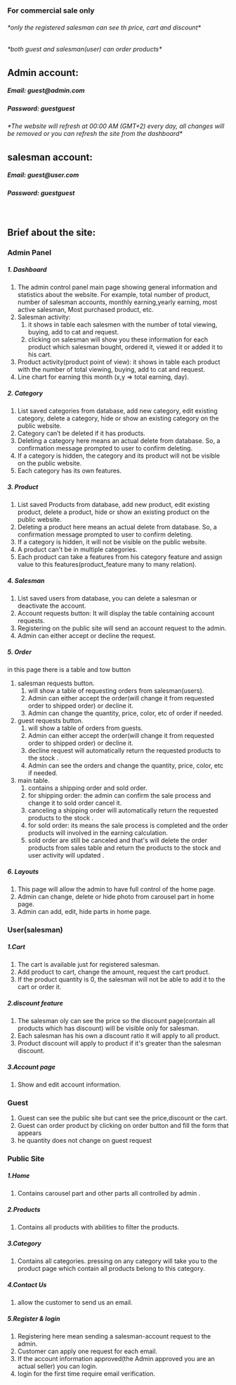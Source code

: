<div class="container">
    <!-- <h1 class="mt-5 text-center ">E-Commerce</h1> -->
    <h3 class="mt-5 text-danger text-center ">For commercial sale only</h3>
    <h6 class="text-danger text-center">*only the registered salesman can see th price, cart and discount*</h6>
    <h6 class="text-danger text-center">*both guest and salesman(user) can order products*</h6>
    <div class="mt-5">
        <h2>Admin account:</h2>
        <h5 class="text-success">Email: guest@admin.com</h5>
        <h5 class="text-success">Password: guestguest</h5>
        <h6 class="text-danger ">*The website will refresh at 00:00 AM (GMT+2) every day, all changes will be removed or
            you can refresh the site from the dashboard*</h6>
        <h2>salesman account:</h2>
        <h5 class="text-success">Email: guest@user.com</h5>
        <h5 class="text-success">Password: guestguest</h5>
        <br>
        <h2>Brief about the site:</h2>
        <h3>Admin Panel</h3>
        <h5>1. Dashboard</h5>
        <ol class=" list-group-numbered">
            <li class="list-group-item">The admin control panel main page showing general information and statistics
                about the website.
                For example, total number of product,
                number of salesman accounts, monthly earning,yearly earning, most active salesman, Most purchased
                product, etc.</li>
            <li class="list-group-item">Salesman activity:
                <ol class=" list-group-numbered">
                    <li class="list-group-item"> it shows in table each salesmen with the number of total viewing,
                        buying, add to cat and request.</li>
                    <li class="list-group-item">clicking on salesman will show you these information for each product
                        which salesman bought, ordered it, viewed it or added it to his cart.</li>
                </ol>
            </li>
            <li class="list-group-item">Product activity(product point of view): it shows in table each product with the
                number of total viewing, buying, add to cat and request.</li>
            <li class="list-group-item">Line chart for earning this month (x,y => total earning, day).</li>
        </ol>
        <h5>2. Category</h5>
        <ol class=" list-group-numbered">
            <li class="list-group-item">List saved categories from database, add new category, edit existing category,
                delete a category, hide or show an existing category on the public website.</li>
            <li class="list-group-item">Category can’t be deleted if it has products.</li>
            <li class="list-group-item">Deleting a category here means an actual delete from database. So, a
                confirmation message prompted to user to confirm deleting.</li>
            <li class="list-group-item">If a category is hidden, the category and its product will not be visible on the
                public website.</li>
            <li class="list-group-item">Each category has its own features.</li>
        </ol>
        <h5>3. Product</h5>
        <ol class=" list-group-numbered">
            <li class="list-group-item">List saved Products from database, add new product, edit existing product,
                delete a product, hide or show an existing product on the public website.</li>
            <li class="list-group-item">Deleting a product here means an actual delete from database. So, a confirmation
                message prompted to user to confirm deleting.</li>
            <li class="list-group-item">If a category is hidden, it will not be visible on the public website.</li>
            <li class="list-group-item">A product can't be in multiple categories.</li>
            <li class="list-group-item">Each product can take a features from his category feature and assign value to
                this features(product_feature many to many relation).</li>
        </ol>
        <h5>4. Salesman</h5>
        <ol class=" list-group-numbered">
            <li class="list-group-item">List saved users from database, you can delete a salesman or deactivate the
                account.</li>
            <li class="list-group-item">Account requests button: It will display the table containing account requests.
            </li>
            <li class="list-group-item">Registering on the public site will send an account request to the admin.</li>
            <li class="list-group-item">Admin can either accept or decline the request.</li>
        </ol>
        <h5>5. Order</h5>
        <p>in this page there is a table and tow button</p>
        <ol class=" list-group-numbered">
            <li class="list-group-item">salesman requests button.
                <ol class=" list-group-numbered">
                    <li class="list-group-item">will show a table of requesting orders from salesman(users).</li>
                    <li class="list-group-item">Admin can either accept the order(will change it from requested order to
                        shipped order) or decline it.</li>
                    <li class="list-group-item">Admin can change the quantity, price, color, etc of order if needed.
                    </li>
                </ol>
            </li>
            <li class="list-group-item">guest requests button.
                <ol class=" list-group-numbered">
                    <li class="list-group-item">will show a table of orders from guests.</li>
                    <li class="list-group-item">Admin can either accept the order(will change it from requested order to
                        shipped order) or decline it.</li>
                    <li class="list-group-item">decline request will automatically return the requested products to the
                        stock .</li>
                    <li class="list-group-item">Admin can see the orders and change the quantity, price, color, etc if
                        needed.</li>
                </ol>
            </li>
            <li class="list-group-item">main table.
                <ol class=" list-group-numbered">
                    <li class="list-group-item">contains a shipping order and sold order.</li>
                    <li class="list-group-item">for shipping order: the admin can confirm the sale process and change it
                        to sold order cancel it.</li>
                    <li class="list-group-item">canceling a shipping order will automatically return the requested
                        products to the stock .</li>
                    <li class="list-group-item">for sold order: its means the sale process is completed and the order
                        products will involved in the earning calculation.</li>
                    <li class="list-group-item">sold order are still be canceled and that's will delete the order
                        products from sales table and return the products to the stock and user activity will updated .
                    </li>
                </ol>
            </li>
        </ol>
        <h5>6. Layouts</h5>
        <ol class=" list-group-numbered">
            <li class="list-group-item">This page will allow the admin to have full control of the home page.</li>
            <li class="list-group-item">Admin can change, delete or hide photo from carousel part in home page.</li>
            <li class="list-group-item">Admin can add, edit, hide parts in home page.</li>
        </ol>
        <h3>User(salesman)</h3>
        <h5>1.Cart</h5>
        <ol class=" list-group-numbered">
            <li class="list-group-item">The cart is available just for registered salesman.</li>
            <li class="list-group-item">Add product to cart, change the amount, request the cart product.</li>
            <li class="list-group-item">If the product quantity is 0, the salesman will not be able to add it to the
                cart or order it.</li>
        </ol>
        <h5>2.discount feature</h5>
        <ol class=" list-group-numbered">
            <li class="list-group-item">The salesman oly can see the price so the discount page(contain all products
                which has discount) will be visible only for salesman.</li>
            <li class="list-group-item">Each salesman has his own a discount ratio it will apply to all product.</li>
            <li class="list-group-item">Product discount will apply to product if it's greater than the salesman
                discount.</li>
        </ol>
        <h5>3.Account page</h5>
        <ol class=" list-group-numbered">
            <li class="list-group-item">Show and edit account information.</li>
        </ol>
        <h3>Guest</h3>
        <ol class=" list-group-numbered">
            <li class="list-group-item">Guest can see the public site but cant see the price,discount or the cart.</li>
            <li class="list-group-item">Guest can order product by clicking on order button and fill the form that
                appears</li>
            <li class="list-group-item">he quantity does not change on guest request</li>
        </ol>
        <h3>Public Site</h3>
        <h5>1.Home</h5>
        <ol class=" list-group-numbered">
            <li class="list-group-item">Contains carousel part and other parts all controlled by admin .</li>
        </ol>
        <h5>2.Products</h5>
        <ol class=" list-group-numbered">
            <li class="list-group-item">Contains all products with abilities to filter the products.</li>
        </ol>
        <h5>3.Category</h5>
        <ol class=" list-group-numbered">
            <li class="list-group-item">Contains all categories. pressing on any category will take you to the product
                page which contain all products belong to this category.</li>
        </ol>
        <h5>4.Contact Us</h5>
        <ol class=" list-group-numbered">
            <li class="list-group-item">allow the customer to send us an email.</li>
        </ol>
        <h5>5.Register & login</h5>
        <ol class=" list-group-numbered pb-5">
            <li class="list-group-item">Registering here mean sending a salesman-account request to the admin.</li>
            <li class="list-group-item">Customer can apply one request for each email.</li>
            <li class="list-group-item">If the account information approved(the Admin approved you are an actual seller)
                you can login.</li>
            <li class="list-group-item">login for the first time require email verification.</li>
        </ol>
    </div>
</div>
